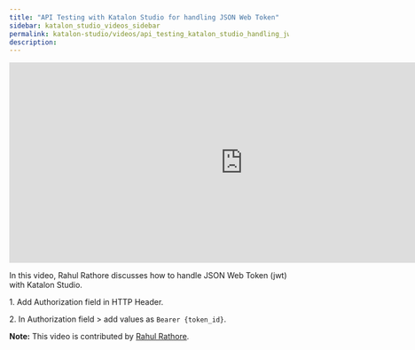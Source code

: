 ```yaml
---
title: "API Testing with Katalon Studio for handling JSON Web Token"
sidebar: katalon_studio_videos_sidebar
permalink: katalon-studio/videos/api_testing_katalon_studio_handling_jwt.html
description: 
---
```


<iframe width="842" height="362" src="https://www.youtube.com/embed/CaEv3KYrym0?list=PLlsKgYi2Lw732Snuu4qPlkvnOykiiatKc" frameborder="0" allow="accelerometer; autoplay; clipboard-write; encrypted-media; gyroscope; picture-in-picture" allowfullscreen></iframe>

In this video, Rahul Rathore discusses how to handle JSON Web Token (jwt) with Katalon Studio.

1\. Add Authorization field in HTTP Header.

2\. In Authorization field > add values as `Bearer {token_id}`.

**Note:** This video is contributed by [Rahul Rathore](https://www.youtube.com/channel/UCeuu4kw1a7SRSdH7TGAn7gg).